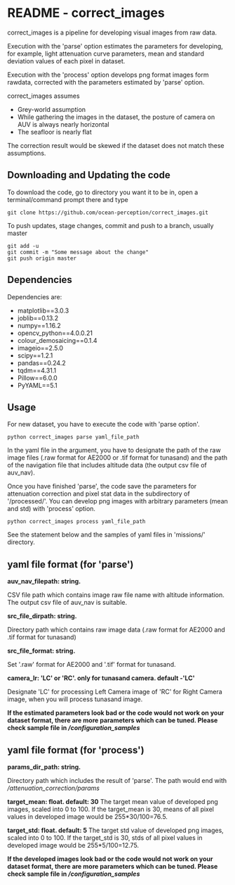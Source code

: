 # README - correct_images

correct_images is a pipeline for developing visual images from raw data.

Execution with the 'parse' option estimates the parameters for developing, for example, light attenuation curve parameters, mean and standard deviation values of each pixel in dataset.

Execution with the 'process' option develops png format images form rawdata, corrected with the parameters estimated by 'parse' option.

correct_images assumes
- Grey-world assumption
- While gathering the images in the dataset, the posture of camera on AUV is always nearly horizontal
- The seafloor is nearly flat

The correction result would be skewed if the dataset does not match these assumptions.

## Downloading and Updating the code ##

To download the code, go to directory you want it to be in, open a terminal/command prompt there and type 
```
git clone https://github.com/ocean-perception/correct_images.git
```

To push updates, stage changes, commit and push to a branch, usually master
```
git add -u
git commit -m "Some message about the change"
git push origin master
```

## Dependencies

Dependencies are:
- matplotlib==3.0.3
- joblib==0.13.2
- numpy==1.16.2
- opencv_python==4.0.0.21
- colour_demosaicing==0.1.4
- imageio==2.5.0
- scipy==1.2.1
- pandas==0.24.2
- tqdm==4.31.1
- Pillow==6.0.0
- PyYAML==5.1



## Usage

For new dataset, you have to execute the code with 'parse option'.

```python correct_images parse yaml_file_path```

In the yaml file in the argument, you have to designate the path of the raw image files (.raw format for AE2000 or .tif format for tunasand) and the path of the navigation file that includes altitude data (the output csv file of auv_nav).

Once you have finished 'parse', the code save the parameters for attenuation correction and pixel stat data in the subdirectory of '/processed/'. You can develop png images with arbitrary parameters (mean and std) with 'process' option.

```python correct_images process yaml_file_path```

See the statement below and the samples of yaml files in 'missions/' directory.

## yaml file format (for 'parse')

**auv_nav_filepath: string.**

CSV file path which contains image raw file name with altitude information.
The output csv file of auv_nav is suitable.

**src_file_dirpath: string.**

Directory path which contains raw image data (.raw format for AE2000 and .tif format for tunasand)

**src_file_format: string.**

Set '.raw' format for AE2000 and '.tif' format for tunasand.

**camera_lr: 'LC' or 'RC'. only for tunasand camera. default -'LC'**

Designate 'LC' for processing Left Camera image of 'RC' for Right Camera image, when you will process tunasand image.


**If the estimated parameters look bad or the code would not work on your dataset format, there are more parameters which can be tuned. Please check sample file in */configuration_samples***

## yaml file format (for 'process')

**params_dir_path: string.**

Directory path which includes the result of 'parse'.
The path would end with */attenuation_correction/params*

**target_mean: float. default: 30**
The target mean value of developed png images, scaled into 0 to 100.
If the target_mean is 30, means of all pixel values in developed image would be 255*30/100=76.5.

**target_std: float. default: 5**
The target std value of developed png images, scaled into 0 to 100.
If the target_std is 30, stds of all pixel values in developed image would be 255*5/100=12.75.

**If the developed images look bad or the code would not work on your dataset format, there are more parameters which can be tuned. Please check sample file in */configuration_samples***

